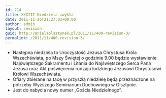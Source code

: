 ```yaml
---
id: 714
title: XXXIII Niedziela zwykła
date: 2011-11-26T21:27:03+00:00
author: admin
layout: revision
guid: http://anielaolsztynek.pl/2011/11/400-revision-3/
permalink: /2011/11/400-revision-3/
---
```

  * <span>Następna niedziela to Uroczystość Jezusa Chrystusa Króla Wszechświata, po Mszy Świętej o godzinie 9.00 będzie wystawienie Najświętszego Sakramentu i Litania do Najświętszego Serca Pana Jezusa oraz Akt poświęcenia rodzaju ludzkiego Jezusowi Chrystusowi Królowi Wszechświata. </span>
  * <span>Ofiary zbierane na tacę w przyszłą niedzielę będą przeznaczone na potrzeby Wyższego Seminarium Duchownego w Olsztynie.</span>
  * <span>Jest do nabycia nowy numer &#8222;Gościa Niedzielnego&#8221;.</span>